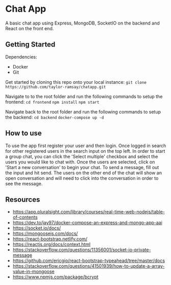 # Chat App
A basic chat app using Express, MongoDB, SocketIO on the backend and React on the front end.

## Getting Started
Dependencies:
- Docker
- Git

Get started by cloning this repo onto your local instance:
`git clone https://github.com/taylor-ramsay/chatapp.git`

Navigate to to the root folder and run the following commands to setup the frontend:
`cd frontend`
`npm install`
`npm start`

Navigate back to the root folder and run the following commands to setup the backend:
`cd backend`
`docker-compose up -d`

## How to use
To use the app first register your user and then login. Once logged in search for other registered users in the search input on the top left. In order to start a group chat, you can click the 'Select multiple' checkbox and select the users you would like to chat with. Once the users are selected, click on 'Start a new conversation' to begin your chat. To send a message, fill out the input and hit send. The users on the other end of the chat will show an open conversation and will need to click into the conversation in order to see the message.

## Resources
- https://app.pluralsight.com/library/courses/real-time-web-nodejs/table-of-contents
- https://dev.to/jay97/docker-compose-an-express-and-mongo-app-aai
- https://socket.io/docs/
- https://mongoosejs.com/docs/
- https://react-bootstrap.netlify.com/
- https://reactjs.org/docs/context.html
- https://stackoverflow.com/questions/11356001/socket-io-private-message
- https://github.com/ericgio/react-bootstrap-typeahead/tree/master/docs
- https://stackoverflow.com/questions/41501939/how-to-update-a-array-value-in-mongoose
- https://www.npmjs.com/package/bcrypt